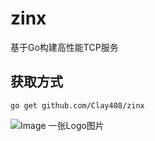 # zinx

基于Go构建高性能TCP服务


## 获取方式
```shell
go get github.com/Clay408/zinx
```

![Image 一张Logo图片](https://raw.github.com/Clay408/zinx/main/img/1.png)

